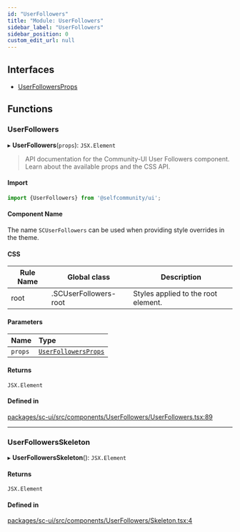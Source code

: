 ```yaml
---
id: "UserFollowers"
title: "Module: UserFollowers"
sidebar_label: "UserFollowers"
sidebar_position: 0
custom_edit_url: null
---
```


## Interfaces

- [UserFollowersProps](../interfaces/UserFollowers.UserFollowersProps.md)

## Functions

### UserFollowers

▸ **UserFollowers**(`props`): `JSX.Element`

> API documentation for the Community-UI User Followers component. Learn about the available props and the CSS API.

#### Import

```jsx
import {UserFollowers} from '@selfcommunity/ui';
```

#### Component Name

The name `SCUserFollowers` can be used when providing style overrides in the theme.

#### CSS

|Rule Name|Global class|Description|
|---|---|---|
|root|.SCUserFollowers-root|Styles applied to the root element.|

#### Parameters

| Name | Type |
| :------ | :------ |
| `props` | [`UserFollowersProps`](../interfaces/UserFollowers.UserFollowersProps.md) |

#### Returns

`JSX.Element`

#### Defined in

[packages/sc-ui/src/components/UserFollowers/UserFollowers.tsx:89](https://github.com/selfcommunity/community-ui/blob/cab08cf/packages/sc-ui/src/components/UserFollowers/UserFollowers.tsx#L89)

___

### UserFollowersSkeleton

▸ **UserFollowersSkeleton**(): `JSX.Element`

#### Returns

`JSX.Element`

#### Defined in

[packages/sc-ui/src/components/UserFollowers/Skeleton.tsx:4](https://github.com/selfcommunity/community-ui/blob/cab08cf/packages/sc-ui/src/components/UserFollowers/Skeleton.tsx#L4)
